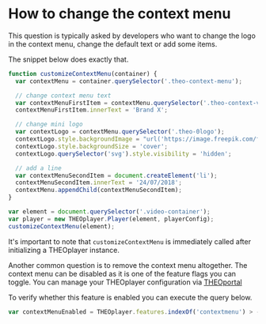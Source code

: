 # How to change the context menu

This question is typically asked by developers who want to change the logo in the context menu, change the default text or add some items.

The snippet below does exactly that.

```js
function customizeContextMenu(container) {
  var contextMenu = container.querySelector('.theo-context-menu');

  // change context menu text
  var contextMenuFirstItem = contextMenu.querySelector('.theo-context-version');
  contextMenuFirstItem.innerText = 'Brand X';

  // change mini logo
  var contextLogo = contextMenu.querySelector('.theo-0logo');
  contextLogo.style.backgroundImage = "url('https://image.freepik.com/free-icon/line-logo_318-102660.jpg')";
  contextLogo.style.backgroundSize = 'cover';
  contextLogo.querySelector('svg').style.visibility = 'hidden';

  // add a line
  var contextMenuSecondItem = document.createElement('li');
  contextMenuSecondItem.innerText = '24/07/2018';
  contextMenu.appendChild(contextMenuSecondItem);
}

var element = document.querySelector('.video-container');
var player = new THEOplayer.Player(element, playerConfig);
customizeContextMenu(element);
```

It's important to note that `customizeContextMenu` is immediately called after initializing a THEOplayer instance.

Another common question is to remove the context menu altogether. The context menu can be disabled as it is one of the feature flags you can toggle. You can manage your THEOplayer configuration via [THEOportal](https://portal.theoplayer.com/login)

To verify whether this feature is enabled you can execute the query below.

```js
var contextMenuEnabled = THEOplayer.features.indexOf('contextmenu') > -1;
```
